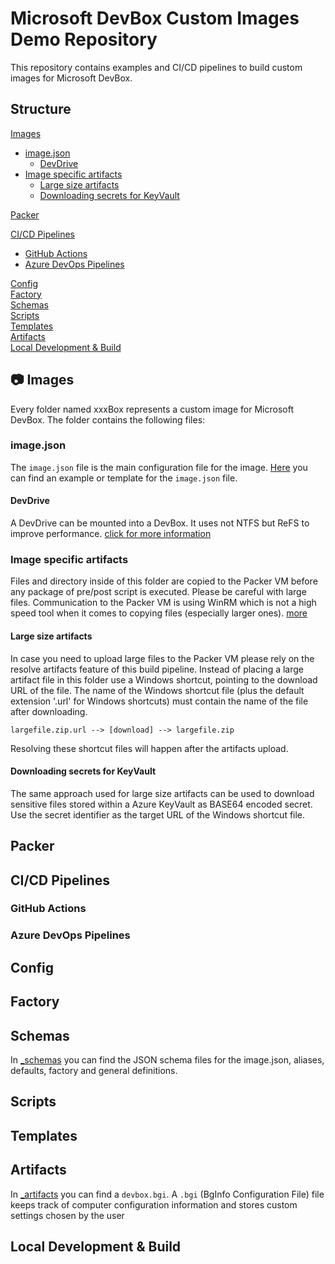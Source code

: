 # Microsoft DevBox Custom Images Demo Repository

This repository contains examples and CI/CD pipelines to build custom images for Microsoft DevBox.

## Structure

[Images](#-images)
- [image.json](#imagejson)
    - [DevDrive](#devdrive)
- [Image specific artifacts](#image-specific-artifacts)
  - [Large size artifacts](#large-size-artifacts)
  - [Downloading secrets for KeyVault](#downloading-secrets-for-keyvault)

[Packer](#packer)

[CI/CD Pipelines](#cicd-pipelines)
- [GitHub Actions](#github-actions)
- [Azure DevOps Pipelines](#azure-devops-pipelines)

[Config](#config)  
[Factory](#factory)  
[Schemas](#schemas)  
[Scripts](#scripts)  
[Templates](#templates)  
[Artifacts](#artifacts)  
[Local Development & Build](#local-development--build)


## 📷 Images

Every folder named xxxBox represents a custom image for Microsoft DevBox. The folder contains the following files:

### image.json

The `image.json` file is the main configuration file for the image. [Here](./TemplateBox/image.json) you can find an example or template for the `image.json` file.

#### DevDrive

A DevDrive can be mounted into a DevBox. It uses not NTFS but ReFS to improve performance. [click for more information](https://devblogs.microsoft.com/visualstudio/devdrive/)

### Image specific artifacts

Files and directory inside of this folder are copied to the Packer VM before any package of pre/post script is executed.
Please be careful with large files. Communication to the Packer VM is using WinRM which is not a high speed tool when it comes to copying files (especially larger ones). [more](https://developer.hashicorp.com/packer/docs/provisioners/file#slowness-when-transferring-large-files-over-winrm)

#### Large size artifacts

In case you need to upload large files to the Packer VM please rely on the resolve artifacts feature of this build pipeline. Instead of placing a large artifact file in this folder use a Windows shortcut, pointing to the download URL of the file. The name of the Windows shortcut file (plus the default extension '.url' for Windows shortcuts) must contain the name of the file after downloading.

```
largefile.zip.url --> [download] --> largefile.zip
```

Resolving these shortcut files will happen after the artifacts upload.

#### Downloading secrets for KeyVault

The same approach used for large size artifacts can be used to download sensitive files stored within a Azure KeyVault as BASE64 encoded secret. Use the secret identifier as the target URL of the Windows shortcut file.

## Packer

## CI/CD Pipelines
### GitHub Actions
### Azure DevOps Pipelines

## Config

## Factory

## Schemas
In [_schemas](./_schemas/) you can find the JSON schema files for the image.json, aliases, defaults, factory and general definitions.

## Scripts

## Templates

## Artifacts
In [_artifacts](./_artifacts/) you can find a `devbox.bgi`. A `.bgi` (BgInfo Configuration File) file keeps track of computer configuration information and stores custom settings chosen by the user

## Local Development & Build



